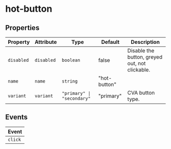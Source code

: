 # hot-button

## Properties

| Property   | Attribute  | Type                       | Default      | Description                                    |
|------------|------------|----------------------------|--------------|------------------------------------------------|
| `disabled` | `disabled` | `boolean`                  | false        | Disable the button, greyed out, not clickable. |
| `name`     | `name`     | `string`                   | "hot-button" |                                                |
| `variant`  | `variant`  | `"primary" \| "secondary"` | "primary"    | CVA button type.                               |

## Events

| Event   |
|---------|
| `click` |
